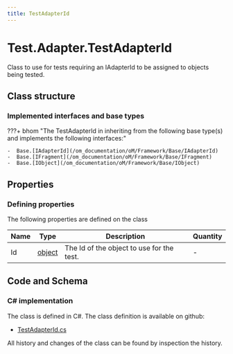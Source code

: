 ```yaml
---
title: TestAdapterId
---
```


# Test.Adapter.TestAdapterId

Class to use for tests requiring an IAdapterId to be assigned to objects being tested.

## Class structure

### Implemented interfaces and base types

???+ bhom "The TestAdapterId in inheriting from the following base type(s) and implements the following interfaces:"

    -  Base.[IAdapterId](/om_documentation/oM/Framework/Base/IAdapterId)
    -  Base.[IFragment](/om_documentation/oM/Framework/Base/IFragment)
    -  Base.[IObject](/om_documentation/oM/Framework/Base/IObject)


## Properties



### Defining properties

The following properties are defined on the class

| Name             | Type             | Description      | Quantity         |
|------------------|------------------|------------------|------------------|
| Id | [object](https://learn.microsoft.com/en-us/dotnet/api/System.Object?view=netstandard-2.0) | The Id of the object to use for the test. | - |


## Code and Schema

### C# implementation

The class is defined in C#. The class definition is available on github:

- [TestAdapterId.cs](https://github.com/BHoM/BHoM/blob/develop/Test_oM/Adapter\TestAdapterId.cs)

All history and changes of the class can be found by inspection the history.
